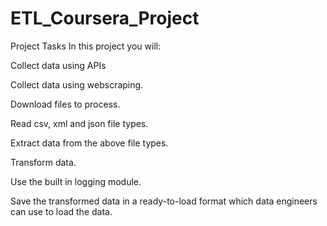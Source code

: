 # ETL_Coursera_Project
Project Tasks
In this project you will:

Collect data using APIs

Collect data using webscraping.

Download files to process.    

Read csv, xml and json file types.

Extract data from the above file types.

Transform data.

Use the built in logging module.

Save the transformed data in a ready-to-load format which data engineers can use to load the data.

